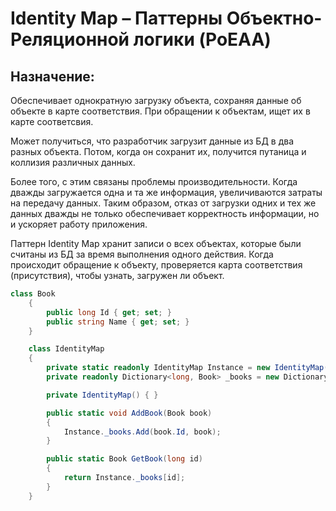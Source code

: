# Identity Map – Паттерны Объектно-Реляционной логики (PoEAA)

## Назначение:

Обеспечивает однократную загрузку объекта, сохраняя данные об объекте в карте соответствия. При обращении к объектам, ищет их в карте соответсвия.

Может получиться, что разработчик загрузит данные из БД в два разных объекта. Потом, когда он сохранит их, получится путаница и коллизия различных данных.

Более того, с этим связаны проблемы производительности. Когда дважды загружается одна и та же информация, увеличиваются затраты на передачу данных. Таким образом, отказ от загрузки одних и тех же данных дважды не только обеспечивает корректность информации, но и ускоряет работу приложения.

Паттерн Identity Map хранит записи о всех объектах, которые были считаны из БД за время выполнения одного действия. Когда происходит обращение к объекту, проверяется карта соответствия (присутствия), чтобы узнать, загружен ли объект.

```c#
class Book
    {
        public long Id { get; set; }
        public string Name { get; set; }
    }

    class IdentityMap
    {
        private static readonly IdentityMap Instance = new IdentityMap();
        private readonly Dictionary<long, Book> _books = new Dictionary<long, Book>();

        private IdentityMap() { }

        public static void AddBook(Book book)
        {
            Instance._books.Add(book.Id, book);
        }

        public static Book GetBook(long id)
        {
            return Instance._books[id];
        }
    }
```
    